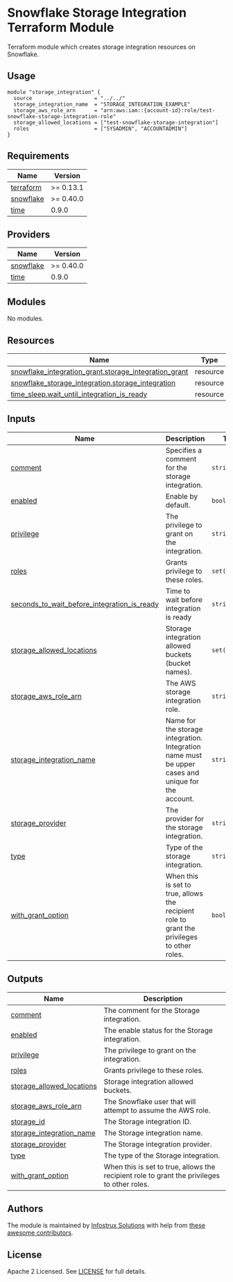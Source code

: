 # Snowflake Storage Integration Terraform Module

Terraform module which creates storage integration resources on Snowflake.


## Usage

```hcl
module "storage_integration" {
  source                    = "../../"
  storage_integration_name  = "STORAGE_INTEGRATION_EXAMPLE"
  storage_aws_role_arn      = "arn:aws:iam::{account-id}:role/test-snowflake-storage-integration-role"
  storage_allowed_locations = ["test-snowflake-storage-integration"]
  roles                     = ["SYSADMIN", "ACCOUNTADMIN"]
}
```

<!-- BEGIN_TF_DOCS -->
## Requirements

| Name | Version |
|------|---------|
| <a name="requirement_terraform"></a> [terraform](#requirement\_terraform) | >= 0.13.1 |
| <a name="requirement_snowflake"></a> [snowflake](#requirement\_snowflake) | >= 0.40.0 |
| <a name="requirement_time"></a> [time](#requirement\_time) | 0.9.0 |

## Providers

| Name | Version |
|------|---------|
| <a name="provider_snowflake"></a> [snowflake](#provider\_snowflake) | >= 0.40.0 |
| <a name="provider_time"></a> [time](#provider\_time) | 0.9.0 |

## Modules

No modules.

## Resources

| Name | Type |
|------|------|
| [snowflake_integration_grant.storage_integration_grant](https://registry.terraform.io/providers/Snowflake-Labs/snowflake/latest/docs/resources/integration_grant) | resource |
| [snowflake_storage_integration.storage_integration](https://registry.terraform.io/providers/Snowflake-Labs/snowflake/latest/docs/resources/storage_integration) | resource |
| [time_sleep.wait_until_integration_is_ready](https://registry.terraform.io/providers/hashicorp/time/0.9.0/docs/resources/sleep) | resource |

## Inputs

| Name | Description | Type | Default | Required |
|------|-------------|------|---------|:--------:|
| <a name="input_comment"></a> [comment](#input\_comment) | Specifies a comment for the storage integration. | `string` | `"Created by Terraform."` | no |
| <a name="input_enabled"></a> [enabled](#input\_enabled) | Enable by default. | `bool` | `true` | no |
| <a name="input_privilege"></a> [privilege](#input\_privilege) | The privilege to grant on the integration. | `string` | `"USAGE"` | no |
| <a name="input_roles"></a> [roles](#input\_roles) | Grants privilege to these roles. | `set(string)` | `[]` | no |
| <a name="input_seconds_to_wait_before_integration_is_ready"></a> [seconds\_to\_wait\_before\_integration\_is\_ready](#input\_seconds\_to\_wait\_before\_integration\_is\_ready) | Time to wait before integration is ready | `string` | `"10s"` | no |
| <a name="input_storage_allowed_locations"></a> [storage\_allowed\_locations](#input\_storage\_allowed\_locations) | Storage integration allowed buckets (bucket names). | `set(string)` | `[]` | no |
| <a name="input_storage_aws_role_arn"></a> [storage\_aws\_role\_arn](#input\_storage\_aws\_role\_arn) | The AWS storage integration role. | `string` | `null` | no |
| <a name="input_storage_integration_name"></a> [storage\_integration\_name](#input\_storage\_integration\_name) | Name for the storage integration. Integration name must be upper cases and unique for the account. | `string` | n/a | yes |
| <a name="input_storage_provider"></a> [storage\_provider](#input\_storage\_provider) | The provider for the storage integration. | `string` | `"S3"` | no |
| <a name="input_type"></a> [type](#input\_type) | Type of the storage integration. | `string` | `"EXTERNAL_STAGE"` | no |
| <a name="input_with_grant_option"></a> [with\_grant\_option](#input\_with\_grant\_option) | When this is set to true, allows the recipient role to grant the privileges to other roles. | `bool` | `false` | no |

## Outputs

| Name | Description |
|------|-------------|
| <a name="output_comment"></a> [comment](#output\_comment) | The comment for the Storage integration. |
| <a name="output_enabled"></a> [enabled](#output\_enabled) | The enable status for the Storage integration. |
| <a name="output_privilege"></a> [privilege](#output\_privilege) | The privilege to grant on the integration. |
| <a name="output_roles"></a> [roles](#output\_roles) | Grants privilege to these roles. |
| <a name="output_storage_allowed_locations"></a> [storage\_allowed\_locations](#output\_storage\_allowed\_locations) | Storage integration allowed buckets. |
| <a name="output_storage_aws_role_arn"></a> [storage\_aws\_role\_arn](#output\_storage\_aws\_role\_arn) | The Snowflake user that will attempt to assume the AWS role. |
| <a name="output_storage_id"></a> [storage\_id](#output\_storage\_id) | The Storage integration ID. |
| <a name="output_storage_integration_name"></a> [storage\_integration\_name](#output\_storage\_integration\_name) | The Storage integration name. |
| <a name="output_storage_provider"></a> [storage\_provider](#output\_storage\_provider) | The Storage integration provider. |
| <a name="output_type"></a> [type](#output\_type) | The type of the Storage integration. |
| <a name="output_with_grant_option"></a> [with\_grant\_option](#output\_with\_grant\_option) | When this is set to true, allows the recipient role to grant the privileges to other roles. |
<!-- END_TF_DOCS -->

## Authors
The module is maintained by [Infostrux Solutions](mailto:opensource@infostrux.com) with help from [these awesome contributors](https://github.com/Infostrux-Solutions/terraform-snowflake-storage-integration/graphs/contributors).

## License

Apache 2 Licensed. See [LICENSE](https://github.com/terraform-aws-modules/terraform-aws-vpc/tree/master/LICENSE) for full details.
